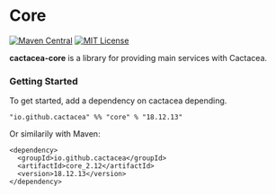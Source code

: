 Core
==========================================================
[![Maven Central](https://maven-badges.herokuapp.com/maven-central/io.github.cactacea/server_2.12/badge.svg)](https://maven-badges.herokuapp.com/maven-central/io.github.cactacea/server_2.12)
[![MIT License](http://img.shields.io/badge/license-MIT-blue.svg?style=flat)](LICENSE)

**cactacea-core** is a library for providing main services with Cactacea.

### Getting Started

To get started, add a dependency on cactacea depending.

```
"io.github.cactacea" %% "core" % "18.12.13"
```
Or similarily with Maven:
```
<dependency>
  <groupId>io.github.cactacea</groupId>
  <artifactId>core_2.12</artifactId>
  <version>18.12.13</version>
</dependency>
```

